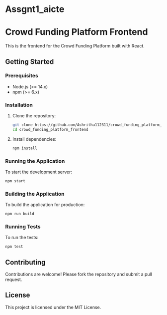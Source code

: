 # Assgnt1_aicte
# Crowd Funding Platform Frontend

This is the frontend for the Crowd Funding Platform built with React.

## Getting Started

### Prerequisites

- Node.js (>= 14.x)
- npm (>= 6.x)

### Installation

1. Clone the repository:
   ```bash
   git clone https://github.com/Ashritha112311/crowd_funding_platform_frontend.git
   cd crowd_funding_platform_frontend
   ```

2. Install dependencies:
   ```bash
   npm install
   ```

### Running the Application

To start the development server:
```bash
npm start
```

### Building the Application

To build the application for production:
```bash
npm run build
```

### Running Tests

To run the tests:
```bash
npm test
```

## Contributing

Contributions are welcome! Please fork the repository and submit a pull request.

## License

This project is licensed under the MIT License.
